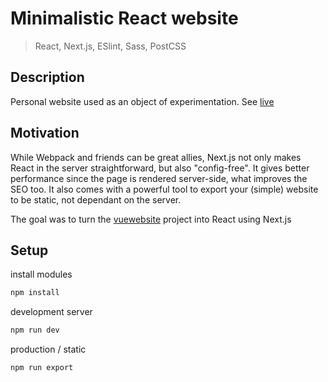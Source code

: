 # Minimalistic React website

> React, Next.js, ESlint, Sass, PostCSS

## Description

Personal website used as an object of experimentation. See [live](http://www.martosjose.com)

## Motivation

While Webpack and friends can be great allies, Next.js not only makes React in the server straightforward, but also "config-free". It gives better performance since the page is rendered server-side, what improves the SEO too. It also comes with a powerful tool to export your (simple) website to be static, not dependant on the server.

The goal was to turn the [vuewebsite](https://github.com/josemartos/vuewebsite) project into React using Next.js

## Setup

install modules

```sh
npm install
```

development server

```sh
npm run dev
```

production / static

```sh
npm run export
```
